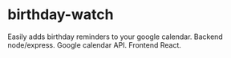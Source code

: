 # birthday-watch

Easily adds birthday reminders to your google calendar. Backend node/express. Google calendar API. Frontend React.
